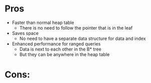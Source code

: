 # Pros
- Faster than normal heap table
	- There is no need to follow the pointer that is in the leaf
- Saves space
	- No need to have a separate data structure for data and index
- Enhanced performance for ranged queries
	- Data is next to each other in the B* tree
	- But they can be anywhere in the heap table

# Cons: